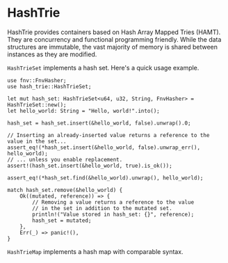 # HashTrie

HashTrie provides containers based on Hash Array Mapped Tries (HAMT). They are concurrency and functional programming friendly. While the data structures are immutable, the vast majority of memory is shared between instances as they are modified.

`HashTrieSet` implements a hash set. Here's a quick usage example.
```
use fnv::FnvHasher;
use hash_trie::HashTrieSet;

let mut hash_set: HashTrieSet<u64, u32, String, FnvHasher> = HashTrieSet::new();
let hello_world: String = "Hello, world!".into();

hash_set = hash_set.insert(&hello_world, false).unwrap().0;

// Inserting an already-inserted value returns a reference to the value in the set...
assert_eq!(*hash_set.insert(&hello_world, false).unwrap_err(), hello_world);
// ... unless you enable replacement.
assert!(hash_set.insert(&hello_world, true).is_ok());

assert_eq!(*hash_set.find(&hello_world).unwrap(), hello_world);

match hash_set.remove(&hello_world) {
    Ok((mutated, reference)) => {
        // Removing a value returns a reference to the value
        // in the set in addition to the mutated set.
        println!("Value stored in hash_set: {}", reference);
        hash_set = mutated;
    },
    Err(_) => panic!(),
}
```

`HashTrieMap` implements a hash map with comparable syntax.
